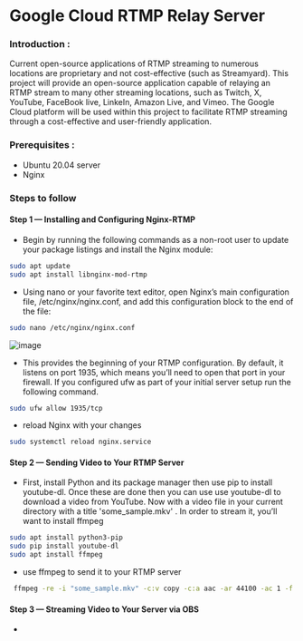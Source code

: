# Google Cloud RTMP Relay Server
### Introduction : 
Current open-source applications of RTMP streaming to numerous locations are proprietary and not cost-effective (such as Streamyard). This project will provide an open-source application capable of relaying an RTMP stream to many other streaming locations, such as Twitch, X, YouTube, FaceBook live, LinkeIn, Amazon Live, and Vimeo. The Google Cloud platform will be used within this project to facilitate RTMP streaming through a cost-effective and user-friendly application.
### Prerequisites :
 * Ubuntu 20.04 server
 * Nginx

### Steps to follow
#### Step 1 — Installing and Configuring Nginx-RTMP
 * Begin by running the following commands as a non-root user to update your package listings and install the Nginx module:
  ```sh
  sudo apt update
  sudo apt install libnginx-mod-rtmp
  ```
 * Using nano or your favorite text editor, open Nginx’s main configuration file, /etc/nginx/nginx.conf, and add this configuration block to the end of the file:
  ```sh
  sudo nano /etc/nginx/nginx.conf
  ```
  ![image](https://github.com/laxminarayanan99/Cloudprojectgrp15/assets/127360611/a24f1c4a-199f-44f1-a63a-8e81cc001cf5)
  * This provides the beginning of your RTMP configuration. By default, it listens on port 1935, which means you’ll need to open that port in your firewall. If you configured ufw as part of your initial server setup run the following command.
  ```sh
  sudo ufw allow 1935/tcp
  ```
  * reload Nginx with your changes
   ```sh
   sudo systemctl reload nginx.service
   ```
#### Step 2 — Sending Video to Your RTMP Server
  * First, install Python and its package manager then use pip to install youtube-dl. Once these are done then you can use use youtube-dl to download a video from YouTube. Now with a video file in your current directory with a title 'some_sample.mkv' . In order to stream it, you’ll want to install ffmpeg
  ```sh
  sudo apt install python3-pip
  sudo pip install youtube-dl
  sudo apt install ffmpeg  
  ```
  * use ffmpeg to send it to your RTMP server
  ```sh
   ffmpeg -re -i "some_sample.mkv" -c:v copy -c:a aac -ar 44100 -ac 1 -f flv rtmp://localhost/live/stream
  ```
#### Step 3 — Streaming Video to Your Server via OBS 
  * 
